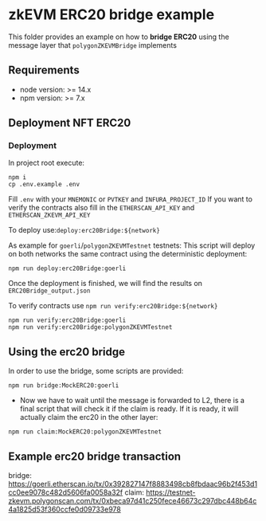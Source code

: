# zkEVM ERC20 bridge example

This folder provides an example on how to **bridge ERC20** using the message layer that `polygonZKEVMBridge` implements

## Requirements

- node version: >= 14.x
- npm version: >= 7.x

## Deployment NFT ERC20

### Deployment

In project root execute:

```
npm i
cp .env.example .env
```

Fill `.env` with your `MNEMONIC` or `PVTKEY` and `INFURA_PROJECT_ID`
If you want to verify the contracts also fill in the `ETHERSCAN_API_KEY` and `ETHERSCAN_ZKEVM_API_KEY`

To deploy use:`deploy:erc20Bridge:${network}`

As example for `goerli`/`polygonZKEVMTestnet` testnets:
This script will deploy on both networks the same contract using the deterministic deployment:

```
npm run deploy:erc20Bridge:goerli
```

Once the deployment is finished, we will find the results on `ERC20Bridge_output.json`

To verify contracts use `npm run verify:erc20Bridge:${network}`

```
npm run verify:erc20Bridge:goerli
npm run verify:erc20Bridge:polygonZKEVMTestnet
```

## Using the erc20 bridge

In order to use the bridge, some scripts are provided:

```
npm run bridge:MockERC20:goerli
```

- Now we have to wait until the message is forwarded to L2, there is a final script that will check it if the claim is ready. If it is ready, it will actually claim the erc20 in the other layer:

```
npm run claim:MockERC20:polygonZKEVMTestnet
```

## Example erc20 bridge transaction

bridge: https://goerli.etherscan.io/tx/0x392827147f8883498cb8fbdaac96b2f453d1cc0ee9078c482d5606fa0058a32f
claim: https://testnet-zkevm.polygonscan.com/tx/0xbeca97d41c250fece46673c297dbc448b64c4a1825d53f360ccfe0d09733e978
